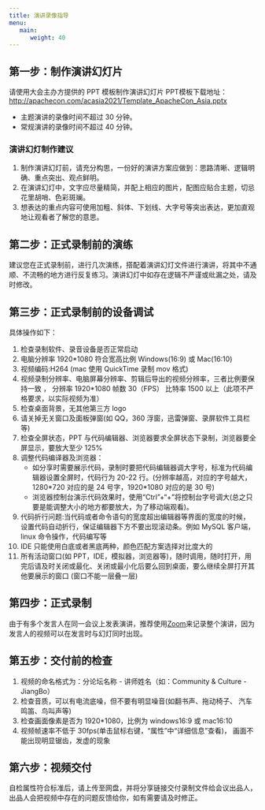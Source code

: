 ```yaml
---
title: 演讲录像指导
menu:
   main:
      weight: 40
---
```

## 第一步：制作演讲幻灯片
请使用大会主办方提供的 PPT 模板制作演讲幻灯片
PPT模板下载地址：
http://apachecon.com/acasia2021/Template_ApacheCon_Asia.pptx

* 主题演讲的录像时间不超过 30 分钟。
* 常规演讲的录像时间不超过 40 分钟。


### 演讲幻灯制作建议
1. 制作演讲幻灯前，请充分构思，一份好的演讲方案应做到：思路清晰、逻辑明确、重点突出、观点鲜明。
2. 在演讲幻灯中，文字应尽量精简，并配上相应的图片，配图应贴合主题，切忌花里胡哨、色彩斑斓。
3. 想表达的重点内容可使用加粗、斜体、下划线、大字号等突出表达，更加直观地让观看者了解您的意思。

## 第二步：正式录制前的演练
建议您在正式录制前，进行几次演练，搭配着演讲幻灯文件进行演讲，将其中不通顺、不流畅的地方进行反复练习。演讲幻灯中如存在逻辑不严谨或纰漏之处，请及时修改。

## 第三步：正式录制前的设备调试
具体操作如下：
1. 检查录制软件、录音设备是否正常启动
2. 电脑分辨率 1920\*1080 符合宽高比例 Windows(16:9) 或 Mac(16:10)
3. 视频编码:H264 (mac 使用 QuickTime 录制 mov 格式)
4. 视频录制分辨率、电脑屏幕分辨率、剪辑后导出的视频分辨率，三者比例要保持一致 ， 分辨率 1920\*1080 帧数 30（FPS） 比特率 1500 以上（此项不严格要求，以实际视频为准）
5. 检查桌面背景，无其他第三方 logo
6. 请关掉无关窗口及面板弹窗(如 QQ，360 浮窗，迅雷弹窗、录屏软件工具栏等)
7. 检查全屏状态，PPT 与代码编辑器、浏览器要求全屏状态下录制，浏览器要全屏显示，要放大至少 125%
8. 调整代码编译器及浏览器：
   * 如分享时需要展示代码，录制时要把代码编辑器调大字号，标准为代码编辑器设置全屏时，代码行为 20-22 行。(分辨率越高，对应的字号越大，1280\*720 对应的是 24 号字，1920\*1080 对应的是 30 号)
   * 浏览器控制台演示代码效果时，使用“Ctrl”+“+”将控制台字号调大(总之只要是能调整大小的地方都要放大，为了移动端观看)。
9. 代码折行问题:当代码或者命令语句的宽度超出编辑器等界面的宽度的时候， 设置代码自动折行，保证编辑器下方不要出现滚动条。例如 MySQL 客户端，linux 命令操作，代码编写等
10. IDE 只能使用白底或者黑底两种，颜色匹配方案选择对比度大的
11. 所有活动窗口(如 PPT，IDE，模拟器，浏览器等)，随时调用，随时打开，用完后请及时关闭或最化、关闭或最小化后要么回到桌面，要么继续全屏打开其他要展示的窗口 (窗口不能一层叠一层)

## 第四步：正式录制
由于有多个发言人在同一会议上发表演讲，推荐使用[Zoom](https://www.zoom.us/)来记录整个演讲，因为发言人的视频可以在发言时与幻灯同时出现。

## 第五步：交付前的检查
1. 视频的命名格式为：分论坛名称 - 讲师姓名（如：Community & Culture - JiangBo）
2. 检查音质，可以有电流底噪，但不要有明显噪音(如翻书声、拖动椅子、 汽车鸣笛、鸟叫声等)
3. 检查画面像素是否为 1920\*1080，比例为 windows16:9 或 mac16:10
4. 视频帧速率不低于 30fps(单击鼠标右键，“属性”中“详细信息”查看)， 画面不能出现明显锯齿，发虚的现象

## 第六步：视频交付
自检属性符合标准后，请上传至网盘，并将分享链接交付录制文件给会议出品人，出品人会把视频中存在的问题反馈给你，如有需要请及时修正。
